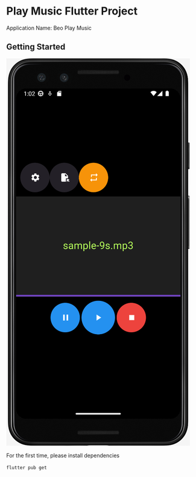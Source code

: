 # Play Music Flutter Project 

Application Name: Beo Play Music

## Getting Started

![screenshot-app](documents/Screenshot-2.png)

For the first time, please install dependencies

`flutter pub get`